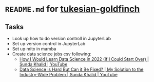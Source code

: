 # `README.md` for [tukesian-goldfinch](https://github.com/Ai-Yukino/tukesian-goldfinch)

## Tasks

- Look up how to do version controll in JupyterLab
- Set up version control in JupyterLab
- Set up mito in mamba
- Create data science jobs csv following:
  - [How I Would Learn Data Science in 2022 (If I Could Start Over) | Sunda Khalid | YouTube](https://www.youtube.com/watch?v=65yXoFc5stI)
  - [Data Science is Hard But Can it Be Fixed? | My Solution to the Industry-Wide Problem | Sunda Khalid | YouTube](https://www.youtube.com/watch?v=1HAfmJ7mpYo)

